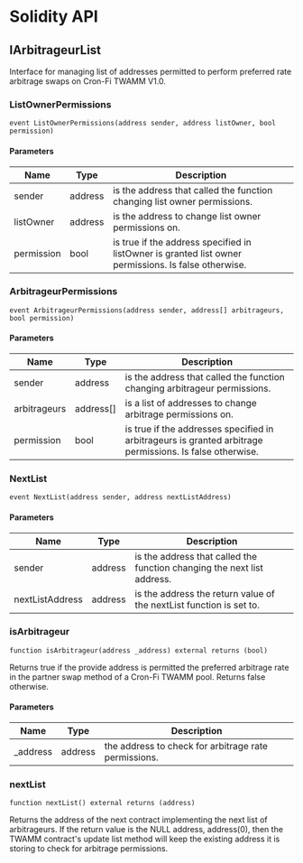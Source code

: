 # Solidity API

## IArbitrageurList

Interface for managing list of addresses permitted to perform preferred rate
        arbitrage swaps on Cron-Fi TWAMM V1.0.

### ListOwnerPermissions

```solidity
event ListOwnerPermissions(address sender, address listOwner, bool permission)
```

#### Parameters

| Name | Type | Description |
| ---- | ---- | ----------- |
| sender | address | is the address that called the function changing list owner permissions. |
| listOwner | address | is the address to change list owner permissions on. |
| permission | bool | is true if the address specified in listOwner is granted list owner        permissions. Is false otherwise. |

### ArbitrageurPermissions

```solidity
event ArbitrageurPermissions(address sender, address[] arbitrageurs, bool permission)
```

#### Parameters

| Name | Type | Description |
| ---- | ---- | ----------- |
| sender | address | is the address that called the function changing arbitrageur permissions. |
| arbitrageurs | address[] | is a list of addresses to change arbitrage permissions on. |
| permission | bool | is true if the addresses specified in arbitrageurs is granted        arbitrage permissions. Is false otherwise. |

### NextList

```solidity
event NextList(address sender, address nextListAddress)
```

#### Parameters

| Name | Type | Description |
| ---- | ---- | ----------- |
| sender | address | is the address that called the function changing the next list address. |
| nextListAddress | address | is the address the return value of the nextList function is set to. |

### isArbitrageur

```solidity
function isArbitrageur(address _address) external returns (bool)
```

Returns true if the provide address is permitted the preferred
        arbitrage rate in the partner swap method of a Cron-Fi TWAMM pool.
        Returns false otherwise.

#### Parameters

| Name | Type | Description |
| ---- | ---- | ----------- |
| _address | address | the address to check for arbitrage rate permissions. |

### nextList

```solidity
function nextList() external returns (address)
```

Returns the address of the next contract implementing the next list of arbitrageurs.
        If the return value is the NULL address, address(0), then the TWAMM contract's update
        list method will keep the existing address it is storing to check for arbitrage permissions.

